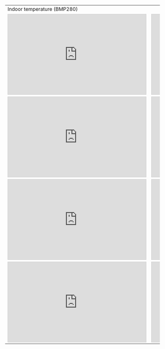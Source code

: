<table>
  
  <tr>
      <td>Indoor temperature (BMP280)</td>
  </tr>
  <tr>
    <td><iframe width="450" height="260" style="border: 1px solid #cccccc;" src="https://thingspeak.com/channels/686268/charts/1?average=10&bgcolor=%23ffffff&color=%23d62020&days=2&dynamic=true&round=2&title=Temperature+BMP280&type=line&xaxis=Date%2FTime&yaxis=%2AC"></iframe></td>  
    <td><iframe width="450" height="260" style="border: 1px solid #cccccc;" src="https://thingspeak.com/channels/686268/widgets/46408"></iframe></td>
  </tr>
  
  <tr>
    <td><iframe width="450" height="260" style="border: 1px solid #cccccc;" src="https://thingspeak.com/channels/686268/charts/2?average=30&bgcolor=%23ffffff&color=%23d62020&days=7&dynamic=true&round=2&title=Pressure+BMP280&type=line&xaxis=Date%2FTime&yaxis=hPa"></iframe></td>
    <td><iframe width="450" height="260" style="border: 1px solid #cccccc;" src="https://thingspeak.com/channels/686268/widgets/36973"></iframe></td>
  </tr>
  
  <tr>
    <td><iframe width="450" height="260" style="border: 1px solid #cccccc;" src="https://thingspeak.com/channels/686268/charts/5?average=10&bgcolor=%23ffffff&color=%23d62020&days=2&dynamic=true&round=2&title=Temperature+DS18B20&type=line&xaxis=Date%2FTime&yaxis=%2AC"></iframe></td>
    <td><iframe width="450" height="260" style="border: 1px solid #cccccc;" src="https://thingspeak.com/channels/686268/widgets/46410"></iframe></td>
  </tr>
  
  <tr>
    <td><iframe width="450" height="260" style="border: 1px solid #cccccc;" src="https://thingspeak.com/channels/686268/charts/6?average=10&bgcolor=%23ffffff&color=%23d62020&days=2&dynamic=true&round=2&title=Temperature+DS18B20+-+Outdoor&type=line&xaxis=Date&yaxis=%2AC"></iframe></td>
    <td><iframe width="450" height="260" style="border: 1px solid #cccccc;" src="https://thingspeak.com/channels/686268/widgets/46411"></iframe></td>
  </tr>
</table>
 

<br>


<!--
## Welcome to GitHub Pages

You can use the [editor on GitHub](https://github.com/betonoweprojekty/site/edit/master/README.md) to maintain and preview the content for your website in Markdown files.

Whenever you commit to this repository, GitHub Pages will run [Jekyll](https://jekyllrb.com/) to rebuild the pages in your site, from the content in your Markdown files.

### Markdown

Markdown is a lightweight and easy-to-use syntax for styling your writing. It includes conventions for

```markdown
Syntax highlighted code block

# Header 1
## Header 2
### Header 3

- Bulleted
- List

1. Numbered
2. List

**Bold** and _Italic_ and `Code` text

[Link](url) and ![Image](src)
```

For more details see [GitHub Flavored Markdown](https://guides.github.com/features/mastering-markdown/).

### Jekyll Themes

Your Pages site will use the layout and styles from the Jekyll theme you have selected in your [repository settings](https://github.com/betonoweprojekty/site/settings). The name of this theme is saved in the Jekyll `_config.yml` configuration file.

### Support or Contact

Having trouble with Pages? Check out our [documentation](https://help.github.com/categories/github-pages-basics/) or [contact support](https://github.com/contact) and we’ll help you sort it out.

-->
